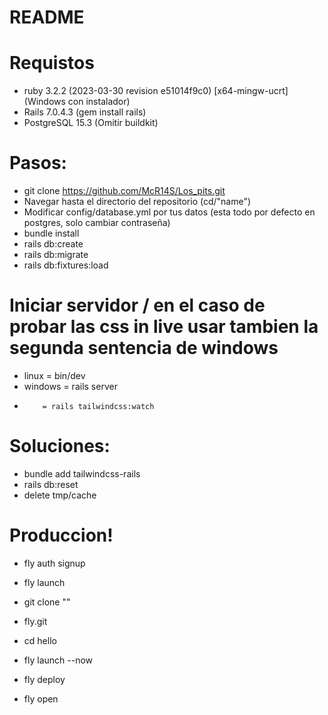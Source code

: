 # README

# Requistos

- ruby 3.2.2 (2023-03-30 revision e51014f9c0) [x64-mingw-ucrt] (Windows con instalador)
- Rails 7.0.4.3 (gem install rails)
- PostgreSQL 15.3 (Omitir buildkit)

# Pasos:
- git clone https://github.com/McR14S/Los_pits.git
- Navegar hasta el directorio del repositorio (cd/"name")
- Modificar config/database.yml por tus datos (esta todo por defecto en postgres, solo cambiar contraseña)
- bundle install
- rails db:create
- rails db:migrate
- rails db:fixtures:load


# Iniciar servidor / en el caso de probar las css in live usar tambien la segunda sentencia de windows
- linux = bin/dev
- windows = rails server
-         = rails tailwindcss:watch


# Soluciones:
- bundle add tailwindcss-rails
- rails db:reset
- delete tmp/cache




# Produccion!
- fly auth signup
- fly launch

- git clone ""
- fly.git
- cd hello
- fly launch --now
- fly deploy
- fly open

